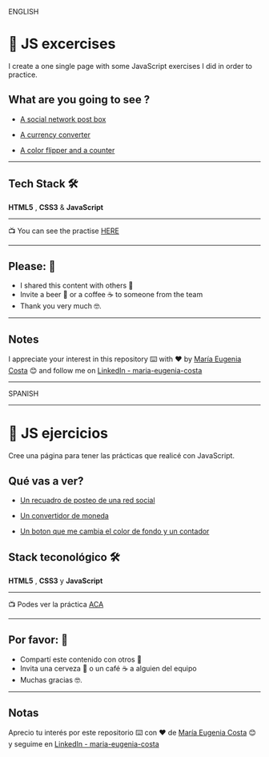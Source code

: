 ENGLISH

# :book: JS excercises

I create a one single page with some JavaScript exercises I did in order to practice.


## What are you going to see ?

- [A social network post box](https://eugenia1984.github.io/js-exercises2/social_network_post_box.html)

- [A currency converter](https://eugenia1984.github.io/js-exercises2/currency_converter.html)

- [A color flipper and a counter ](https://eugenia1984.github.io/color_flipper_counter.html)

---

## Tech Stack 🛠️

**HTML5** , **CSS3** & **JavaScript**

---

:tv: You can see the practise [HERE](https://eugenia1984.github.io/js-exercises2/)

---

## Please: 🎁

- I shared this content with others 📢
- Invite a beer 🍺 or a coffee ☕ to someone from the team
- Thank you very much 🤓.

---

## Notes

I appreciate your interest in this repository ⌨️ with ❤️ by [María Eugenia Costa](https://github.com/eugenia1984) 😊 and follow me on [LinkedIn - maria-eugenia-costa](https://www.linkedin.com/in/maria-eugenia-costa/)

---

SPANISH

---

# :book: JS ejercicios

Cree una página para tener las prácticas que realicé con JavaScript.


##  Qué vas a ver?

- [Un recuadro de posteo de una red social](https://eugenia1984.github.io/js-exercises2/social_network_post_box.html)

- [Un convertidor de moneda](https://eugenia1984.github.io/js-exercises2/currency_converter.html)

- [Un boton que me cambia el color de fondo y un contador ](https://eugenia1984.github.io/color_flipper_counter.html)


## Stack teconológico 🛠️

**HTML5** , **CSS3** y **JavaScript**

---

:tv: Podes ver la práctica [ACA](https://eugenia1984.github.io/js-exercises2/)

---

## Por favor: 🎁

- Compartí este contenido con otros 📢
- Invita una cerveza 🍺 o un café ☕ a alguien del equipo
- Muchas gracias 🤓.

---

## Notas

Aprecio tu interés por este repositorio ⌨️ con ❤️ de [María Eugenia Costa](https://github.com/eugenia1984) 😊 y seguime en [LinkedIn - maria-eugenia-costa](https://www.linkedin.com/in/maria-eugenia-costa/)

